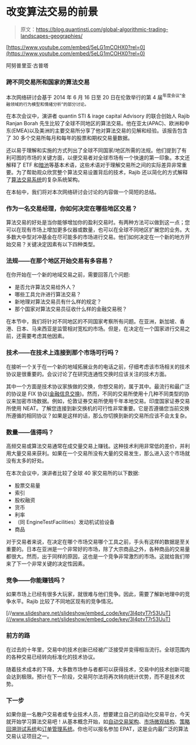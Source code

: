 # 改变算法交易的前景

> 原文：<https://blog.quantinsti.com/global-algorithmic-trading-landscapes-geographies/>

[https://www.youtube.com/embed/5eLG1mCOHX0?rel=0](https://www.youtube.com/embed/5eLG1mCOHX0?rel=0)

阿努普里亚·古普塔

### 跨不同交易所和国家的算法交易

本次网络研讨会基于 2014 年 6 月 16 日至 20 日在伦敦举行的第 4 届<sup>年度会议“金融领域的行为模型和情绪分析”的部分讨论。</sup>

在本次会议中，演讲者 quantin STI & irage capital Advisory 的联合创始人 Rajib Ranjan Borah 先生比较了全球不同地区的算法交易。他在亚太(APAC)、欧洲和中东(EMEA)以及美洲的主要交易所分享了他对算法交易的见解和经验。该报告包含了 30 多个交易所每月和每年的股票和期权交易量数据。

还以易于理解和实施的方式列出了全球不同国家/地区所需的法规。他们提到了有利可图的市场的关键方面，以便交易者对全球市场有一个快速的第一印象。本文还解释了 ETF 和[暗池](https://blog.quantinsti.com/dark-pools/)等基本术语，这些术语对于理解交易所之间的实际差异非常重要。为了帮助观众欣赏整个算法交易设置背后的技术，Rajib 还以简化的方式解释了[算法交易系统](https://blog.quantinsti.com/algorithmic-trading-system/)的复杂系统架构。

在本帖中，我们将对本次网络研讨会讨论的内容做一个简短的总结。

### 作为一名交易经理，你如何决定在哪些地区交易？

算法交易的好处是当你能够增加你的盈利交易时。有两种方法可以做到这一点；您可以在现有市场上增加更多仪器或数量，也可以在全球不同地区扩展您的业务。大多数大中型对冲基金在尽可能多的市场进行交易。他们如何决定在一个新的地方开始交易？关键决定因素有以下四种类型。

### 法规——在那个地区开始交易有多容易？

在你开始在一个新的地域交易之前，需要回答几个问题:

*   是否允许算法交易给外人？
*   哪些工具允许进行算法交易？
*   新地理对算法交易员有什么样的规定？
*   那个国家对算法交易员征收什么样的金融交易税？

在本节中，我们将针对不同地区的不同国家考察所有问题。在亚洲，新加坡、香港、日本、马来西亚是监管相对宽松的市场。但是，在决定在一个国家进行交易之前，还需要考虑其他因素。

### 技术——在技术上连接到那个市场可行吗？

在接听一个关于在一个新的地域拓展业务的电话之前，仔细考虑该市场相关的技术协议是很重要的。会议讨论了在研究连通性交换时应该关注的技术方面。

其中一个方面是技术协议家族做的交换，你想交易的，属于其中。最流行和最广泛的协议是 FIX 协议([金融信息交换](https://blog.quantinsti.com/guest-speaker-at-fix-conference-india/))。然而，不同的交易所使用十几种不同类型的协议来加密市场数据。例如，伦敦证券交易所使用千年本地交易。印度国家证券交易所使用 NEAT。了解您连接到新交换机的可行性非常重要。它是否遵循您当前交换所遵循的相同协议？如果是这样的话，那么你切换到新的交易所应该不会太复杂。

### 数量——值得吗？

高频交易或算法交易通常在成交量交易上赚钱。这种技术利用非常低的差价，并利用大量交易来获利。如果在一个交易所没有大量的交易发生，那么进入这个市场就没有太多的好处。

在本次会议中，演讲者比较了全球 40 家交易所的以下数据:

*   股票交易量
*   索引
*   股权融资
*   货币
*   利率
*   （同 EngineTestFacilities）发动机试验设备
*   商品

对于交易者来说，在决定在哪个市场交易哪个工具之前，手头有这样的数据是至关重要的。日本在亚洲是一个非常好的市场，除了大宗商品之外，各种商品的交易量都很大。然而，出于同样的原因，这也是一个竞争非常激烈的市场。这就给我们带来了下一个非常关键的决定性因素。

### 竞争——你能赚钱吗？

如果市场上已经有很多大玩家，就很难与他们竞争。因此，需要了解新地理中的竞争水平。Rajib 比较了不同地区现有的竞争情况。

[//www.slideshare.net/slideshow/embed_code/key/3l4ptvT7r53UuT](//www.slideshare.net/slideshow/embed_code/key/3l4ptvT7r53UuT)

### 前方的路

在过去的十年里，交易中的技术创新已经被广泛接受并变得相当流行。全球范围内的各种交易已经转向标准化的技术协议。

随着技术成本的下降，大多数市场参与者都可以获得技术，交易中的技术创新可能会达到极限。预计在下一阶段，交易阿尔法将再次转向统计优势，而不是技术优势。

### **下一步**

如果你是一名散户交易者或专业技术人员，想要建立自己的自动化交易平台，今天就开始学习算法交易吧！从基本概念开始，如[自动交易架构](https://blog.quantinsti.com/algorithmic-trading-system-architecture/)、[市场微观结构](https://blog.quantinsti.com/market-microstructure/)、[策略回溯测试系统](https://blog.quantinsti.com/backtesting/)和[订单管理系统](https://blog.quantinsti.com/automated-trading-order-management-system/)。你也可以报名参加 EPAT，这是业内最广泛的算法交易认证项目之一。
